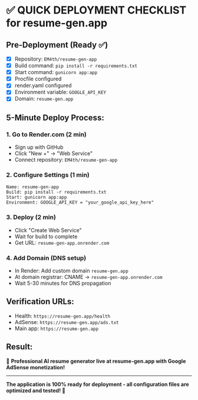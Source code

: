 # ✅ **QUICK DEPLOYMENT CHECKLIST for resume-gen.app**

## **Pre-Deployment (Ready ✅)**
- [x] Repository: `EM4th/resume-gen-app`
- [x] Build command: `pip install -r requirements.txt`
- [x] Start command: `gunicorn app:app`
- [x] Procfile configured
- [x] render.yaml configured
- [x] Environment variable: `GOOGLE_API_KEY`
- [x] Domain: `resume-gen.app`

## **5-Minute Deploy Process:**

### **1. Go to Render.com** (2 min)
- Sign up with GitHub
- Click "New +" → "Web Service"
- Connect repository: `EM4th/resume-gen-app`

### **2. Configure Settings** (1 min)
```
Name: resume-gen-app
Build: pip install -r requirements.txt  
Start: gunicorn app:app
Environment: GOOGLE_API_KEY = "your_google_api_key_here"
```

### **3. Deploy** (2 min)
- Click "Create Web Service"
- Wait for build to complete
- Get URL: `resume-gen-app.onrender.com`

### **4. Add Domain** (DNS setup)
- In Render: Add custom domain `resume-gen.app`
- At domain registrar: CNAME → `resume-gen-app.onrender.com`
- Wait 5-30 minutes for DNS propagation

## **Verification URLs:**
- Health: `https://resume-gen.app/health`
- AdSense: `https://resume-gen.app/ads.txt`
- Main app: `https://resume-gen.app`

## **Result:**
🎉 **Professional AI resume generator live at resume-gen.app with Google AdSense monetization!**

---

**The application is 100% ready for deployment - all configuration files are optimized and tested! 🚀**
